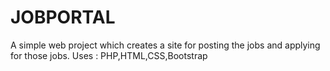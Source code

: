 # JOBPORTAL

A simple web project which creates a site for posting the jobs and applying for those jobs.
Uses : PHP,HTML,CSS,Bootstrap
